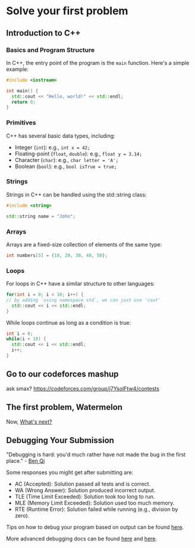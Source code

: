 # Solve your first problem

## Introduction to C++

### Basics and Program Structure

In C++, the entry point of the program is the `main` function. Here's a simple example:

```cpp
#include <iostream>

int main() {
  std::cout << "Hello, world!" << std::endl;
  return 0;
}
```

### Primitives
C++ has several basic data types, including:

- Integer (`int`): e.g., `int x = 42;`
- Floating-point (`float`, `double`): e.g., `float y = 3.14;`
- Character (`char`): e.g., `char letter = 'A';`
- Boolean (`bool`): e.g., `bool isTrue = true;`

### Strings
Strings in C++ can be handled using the std::string class:
```cpp
#include <string>

std::string name = "John";
```

### Arrays
Arrays are a fixed-size collection of elements of the same type:

```cpp
int numbers[5] = {10, 20, 30, 40, 50};
```

### Loops

For loops in C++ have a similar structure to other languages:

```cpp
for(int i = 0; i < 10; i++) {
// by adding `using namespace std`, we can just use 'cout'
  std::cout << i << std::endl;
}
```

While loops continue as long as a condition is true:

```cpp
int i = 0;
while(i < 10) {
  std::cout << i << std::endl;
  i++;
}
```

## Go to our codeforces mashup

ask smax? https://codeforces.com/group/j7YsoIFtw4/contests

## The first problem, Watermelon

Now, [What's next?](./3_practice_practice_practice.md)

## Debugging Your Submission

"Debugging is hard: you'd much rather have not made the bug in the first place." - [Ben Qi](https://web.archive.org/web/20221101102128/https://en.wikipedia.org/wiki/Benjamin_Qi)
<!-- lol had to go thru wayback -->

Some responses you might get after submitting are:

- AC (Accepted): Solution passed all tests and is correct.
- WA (Wrong Answer): Solution produced incorrect output.
- TLE (Time Limit Exceeded): Solution took too long to run.
- MLE (Memory Limit Exceeded): Solution used too much memory.
- RTE (Runtime Error): Solution failed while running (e.g., division by zero).

Tips on how to debug your program based on output can be found [here](https://usaco.guide/general/debugging-checklist?lang=cpp).

More advanced debugging docs can be found [here](https://usaco.guide/general/basic-debugging?lang=cpp) and [here](https://usaco.guide/general/debugging-cpp?lang=cpp).
